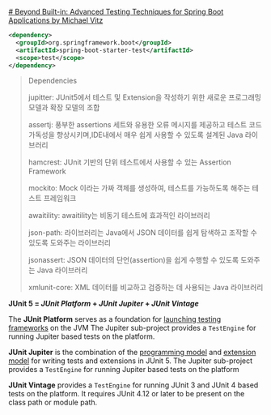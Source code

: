 
[# Beyond Built-in: Advanced Testing Techniques for Spring Boot Applications by Michael Vitz](https://youtu.be/vn9P38o03TQ?si=giK06fABqUGRzRMW)

```xml
<dependency>  
  <groupId>org.springframework.boot</groupId>  
  <artifactId>spring-boot-starter-test</artifactId>  
  <scope>test</scope>  
</dependency>
```

> Dependencies
> 
> jupitter: JUnit5에서 테스트 및 Extension을 작성하기 위한 새로운 프로그래밍 모델과 확장 모델의 조합
> 
> assertj:  풍부한 assertions 세트와 유용한 오류 메시지를 제공하고 테스트 코드 가독성을 향상시키며,IDE내에서 매우 쉽게 사용할 수 있도록 설계된 Java 라이브러리
> 
> hamcrest:  JUnit 기반의 단위 테스트에서 사용할 수 있는 Assertion Framework
> 
> mockito: Mock 이라는 가짜 객체를 생성하여, 테스트를 가능하도록 해주는 테스트 프레임워크
> 
> awaitility: awaitility는 비동기 테스트에 효과적인 라이브러리
> 
> json-path: 라이브러리는 Java에서 JSON 데이터를 쉽게 탐색하고 조작할 수 있도록 도와주는 라이브러리
> 
> jsonassert: JSON 데이터의 단언(assertion)을 쉽게 수행할 수 있도록 도와주는 Java 라이브러리
> 
> xmlunit-core: XML 데이터를 비교하고 검증하는 데 사용되는 Java 라이브러리
> 

**JUnit 5 = _JUnit Platform_ + _JUnit Jupiter_ + _JUnit Vintage_**

The **JUnit Platform** serves as a foundation for [launching testing frameworks](https://junit.org/junit5/docs/current/user-guide/#launcher-api) on the JVM The Jupiter sub-project provides a `TestEngine` for running Jupiter based tests on the platform.

**JUnit Jupiter** is the combination of the [programming model](https://junit.org/junit5/docs/current/user-guide/#writing-tests) and [extension model](https://junit.org/junit5/docs/current/user-guide/#extensions) for writing tests and extensions in JUnit 5. The Jupiter sub-project provides a `TestEngine` for running Jupiter based tests on the platform

**JUnit Vintage** provides a `TestEngine` for running JUnit 3 and JUnit 4 based tests on the platform. It requires JUnit 4.12 or later to be present on the class path or module path.

